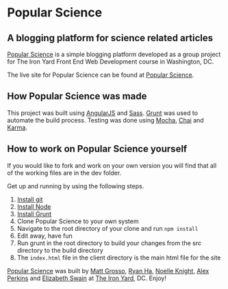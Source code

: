 # Popular Science #
## A blogging platform for science related articles ##

[Popular Science](https://pop-sci.herokuapp.com/) is a simple blogging platform developed as a group project for The Iron Yard Front End Web Development course in Washington, DC.

The live site for Popular Science can be found at [Popular Science](https://pop-sci.herokuapp.com/).

## How Popular Science was made ##

This project was built using [AngularJS](https://angularjs.org/) and [Sass](http://sass-lang.com/). [Grunt](http://gruntjs.com/) was used to automate the build process. Testing was done using [Mocha](https://mochajs.org/), [Chai](http://chaijs.com/) and [Karma](https://karma-runner.github.io/0.13/index.html).

## How to work on Popular Science yourself ##

If you would like to fork and work on your own version you will find that all of the working files are in the dev folder.

Get up and running by using the following steps.
1. [Install git](http://git-scm.com)
2. [Install Node](http://nodejs.org)
3. [Install Grunt](http://gruntjs.com)
4. Clone Popular Science to your own system
5. Navigate to the root directory of your clone and run `npm install`
6. Edit away, have fun
7. Run grunt in the root directory to build your changes from the src directory to the build directory
8. The `index.html` file in the client directory is the main html file for the site

[Popular Science](https://pop-sci.herokuapp.com/) was built by [Matt Grosso](www.linkedin.com/in/grossomatt), [Ryan Ha](https://www.linkedin.com/in/ryan-ha-84715a30), [Noelle Knight](https://www.linkedin.com/in/noelle-knight-96538840), [Alex Perkins](https://www.linkedin.com/in/alexander-perkins-52852553) and [Elizabeth Swain](https://www.linkedin.com/in/liz-swain-61315223) at [The Iron Yard](https://www.theironyard.com/), DC. Enjoy!
